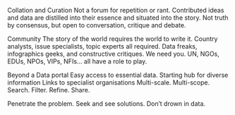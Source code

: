 Collation and Curation
Not a forum for repetition or rant.
Contributed ideas and data are distilled into their essence and situated into the story.
Not truth by consensus, but open to conversation, critique and debate.

Community
The story of the world requires the world to write it.
Country analysts, issue specialists, topic experts all required.
Data freaks, infographics geeks, and constructive critiques. We need you.
UN, NGOs, EDUs, NPOs, VIPs, NFIs… all have a role to play.

Beyond a Data portal
Easy access to essential data.
Starting hub for diverse information 
Links to specialist organisations
Multi-scale. Multi-scope. Search. Filter. Refine. Share.



Penetrate the problem. Seek and see solutions. Don’t drown in data.